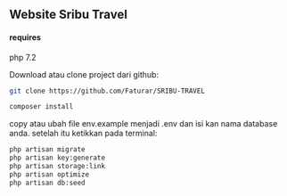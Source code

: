 ## Website Sribu Travel

#### requires

php 7.2

Download atau clone project dari github:

```sh
git clone https://github.com/Faturar/SRIBU-TRAVEL
```

```sh
composer install
```

copy atau ubah file env.example menjadi .env dan isi kan nama database anda.
setelah itu ketikkan pada terminal:

```sh
php artisan migrate
php artisan key:generate
php artisan storage:link
php artisan optimize
php artisan db:seed
```
